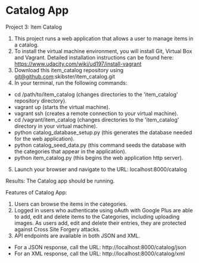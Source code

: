 # Catalog App
Project 3: Item Catalog

1. This project runs a web application that allows a user to manage items in a catalog.
2. To install the virtual machine environment, you will install Git, Virtual Box and Vagrant. Detailed installation instructions can be found here: https://www.udacity.com/wiki/ud197/install-vagrant
3. Download this item_catalog repository using git@github.com:skibster/item_catalog.git
4. In your terminal, run the following commands:  
  * cd /path/to/item_catalog (changes directories to the 'item_catalog' repository directory).  
  * vagrant up (starts the virtual machine). 
  * vagrant ssh (creates a remote connection to your virtual machine).  
  * cd /vagrant/item_catalog  (changes directories to the 'item_catalog' directory in your virtual machine).  
  * python catalog_database_setup.py (this generates the database needed for the web application).
  * python catalog_seed_data.py (this command seeds the database with the categories that appear in the application).
  * python item_catalog.py (this begins the web application http server).
 5. Launch your browser and navigate to the URL: localhost:8000/catalog

Results:
The Catalog app should be running.

Features of Catalog App:
1. Users can browse the items in the categories.
2. Logged in users who authenticate using oAuth with Google Plus are able to add, edit and delete items to the Categories, including uploading images. As users add, edit and delete their entries, they are protected against Cross Site Forgery attacks.
3. API endpoints are available in both JSON and XML.
  * For a JSON response, call the URL: http://localhost:8000/catalog/json
  * For an XML response, call the URL: http://localhost:8000/catalog/xml
